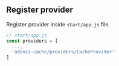 ## Register provider
Register provider inside `start/app.js` file.

```javascript
// start/app.js
const providers = [
  ...,
  'adonis-cache/providers/CacheProvider'
]
```
